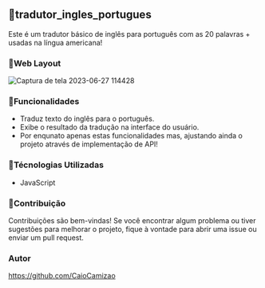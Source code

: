 ## 📌tradutor_ingles_portugues 

Este é um tradutor básico de inglês para português com as 20 palavras + usadas na língua americana!

### 📌Web Layout

![Captura de tela 2023-06-27 114428](https://github.com/CaioCamizao/tradutor_ingles_portugues/assets/109806265/901ee0bc-f820-4ebd-a18e-093b5ed64a73)

### 📌Funcionalidades

- Traduz texto do inglês para o português.
- Exibe o resultado da tradução na interface do usuário.
- Por enqunato apenas estas funcionalidades mas, ajustando ainda o projeto através de implementação de API!

### 📌Técnologias Utilizadas

- JavaScript

### 📌Contribuição

Contribuições são bem-vindas! Se você encontrar algum problema ou tiver sugestões para melhorar o projeto, fique à vontade para abrir uma issue ou enviar um pull request.

### Autor

https://github.com/CaioCamizao
